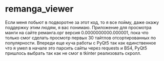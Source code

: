 # remanga_viewer
Если меня побьют в подворотне за этот код, то я все пойму, даже окажу поддержку этим людям, я вас понимаю.
Приложение для просмотра манги на сайте реманга.орг версия 0.0000000000.000001, пока что только смог сделать просмотр первых 30 тайтлов отсортированных по популярности.
Впереди еще куча работы с PyQt5 так как единственное что я умел в начале это парсить сайты через requests и BS4, PyQt5 пришлось выбрать так как не смог в tkinter реализовать скролл.


